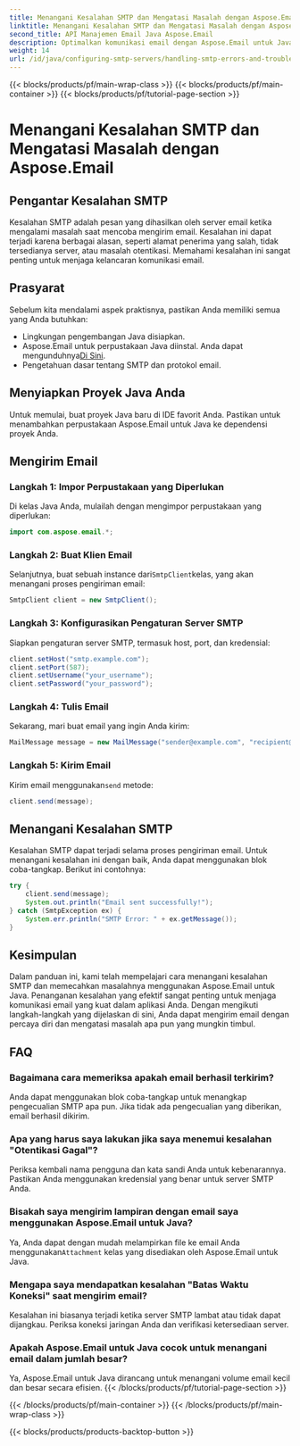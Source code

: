 ```yaml
---
title: Menangani Kesalahan SMTP dan Mengatasi Masalah dengan Aspose.Email
linktitle: Menangani Kesalahan SMTP dan Mengatasi Masalah dengan Aspose.Email
second_title: API Manajemen Email Java Aspose.Email
description: Optimalkan komunikasi email dengan Aspose.Email untuk Java. Pelajari cara menangani kesalahan SMTP dan memecahkan masalah secara efektif.
weight: 14
url: /id/java/configuring-smtp-servers/handling-smtp-errors-and-troubleshooting/
---
```


{{< blocks/products/pf/main-wrap-class >}}
{{< blocks/products/pf/main-container >}}
{{< blocks/products/pf/tutorial-page-section >}}

# Menangani Kesalahan SMTP dan Mengatasi Masalah dengan Aspose.Email


## Pengantar Kesalahan SMTP

Kesalahan SMTP adalah pesan yang dihasilkan oleh server email ketika mengalami masalah saat mencoba mengirim email. Kesalahan ini dapat terjadi karena berbagai alasan, seperti alamat penerima yang salah, tidak tersedianya server, atau masalah otentikasi. Memahami kesalahan ini sangat penting untuk menjaga kelancaran komunikasi email.

## Prasyarat

Sebelum kita mendalami aspek praktisnya, pastikan Anda memiliki semua yang Anda butuhkan:

- Lingkungan pengembangan Java disiapkan.
-  Aspose.Email untuk perpustakaan Java diinstal. Anda dapat mengunduhnya[Di Sini](https://releases.aspose.com/email/java/).
- Pengetahuan dasar tentang SMTP dan protokol email.

## Menyiapkan Proyek Java Anda

Untuk memulai, buat proyek Java baru di IDE favorit Anda. Pastikan untuk menambahkan perpustakaan Aspose.Email untuk Java ke dependensi proyek Anda.

## Mengirim Email

### Langkah 1: Impor Perpustakaan yang Diperlukan

Di kelas Java Anda, mulailah dengan mengimpor perpustakaan yang diperlukan:

```java
import com.aspose.email.*;
```

### Langkah 2: Buat Klien Email

 Selanjutnya, buat sebuah instance dari`SmtpClient`kelas, yang akan menangani proses pengiriman email:

```java
SmtpClient client = new SmtpClient();
```

### Langkah 3: Konfigurasikan Pengaturan Server SMTP

Siapkan pengaturan server SMTP, termasuk host, port, dan kredensial:

```java
client.setHost("smtp.example.com");
client.setPort(587);
client.setUsername("your_username");
client.setPassword("your_password");
```

### Langkah 4: Tulis Email

Sekarang, mari buat email yang ingin Anda kirim:

```java
MailMessage message = new MailMessage("sender@example.com", "recipient@example.com", "Subject", "Body of the email.");
```

### Langkah 5: Kirim Email

 Kirim email menggunakan`send` metode:

```java
client.send(message);
```

## Menangani Kesalahan SMTP

Kesalahan SMTP dapat terjadi selama proses pengiriman email. Untuk menangani kesalahan ini dengan baik, Anda dapat menggunakan blok coba-tangkap. Berikut ini contohnya:

```java
try {
    client.send(message);
    System.out.println("Email sent successfully!");
} catch (SmtpException ex) {
    System.err.println("SMTP Error: " + ex.getMessage());
}
```

## Kesimpulan

Dalam panduan ini, kami telah mempelajari cara menangani kesalahan SMTP dan memecahkan masalahnya menggunakan Aspose.Email untuk Java. Penanganan kesalahan yang efektif sangat penting untuk menjaga komunikasi email yang kuat dalam aplikasi Anda. Dengan mengikuti langkah-langkah yang dijelaskan di sini, Anda dapat mengirim email dengan percaya diri dan mengatasi masalah apa pun yang mungkin timbul.

## FAQ

### Bagaimana cara memeriksa apakah email berhasil terkirim?

Anda dapat menggunakan blok coba-tangkap untuk menangkap pengecualian SMTP apa pun. Jika tidak ada pengecualian yang diberikan, email berhasil dikirim.

### Apa yang harus saya lakukan jika saya menemui kesalahan "Otentikasi Gagal"?

Periksa kembali nama pengguna dan kata sandi Anda untuk kebenarannya. Pastikan Anda menggunakan kredensial yang benar untuk server SMTP Anda.

### Bisakah saya mengirim lampiran dengan email saya menggunakan Aspose.Email untuk Java?

 Ya, Anda dapat dengan mudah melampirkan file ke email Anda menggunakan`Attachment` kelas yang disediakan oleh Aspose.Email untuk Java.

### Mengapa saya mendapatkan kesalahan "Batas Waktu Koneksi" saat mengirim email?

Kesalahan ini biasanya terjadi ketika server SMTP lambat atau tidak dapat dijangkau. Periksa koneksi jaringan Anda dan verifikasi ketersediaan server.

### Apakah Aspose.Email untuk Java cocok untuk menangani email dalam jumlah besar?

Ya, Aspose.Email untuk Java dirancang untuk menangani volume email kecil dan besar secara efisien.
{{< /blocks/products/pf/tutorial-page-section >}}

{{< /blocks/products/pf/main-container >}}
{{< /blocks/products/pf/main-wrap-class >}}

{{< blocks/products/products-backtop-button >}}
